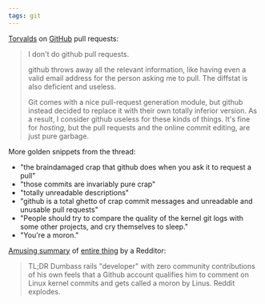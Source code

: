 ```yaml
---
tags: git
---
```


[Torvalds](https://github.com/torvalds/linux/pull/17) on [GitHub](/wiki/GitHub) pull requests:

> I don't do github pull requests.
>
> github throws away all the relevant information, like having even a valid email address for the person asking me to pull. The diffstat is also deficient and useless.
>
> Git comes with a nice pull-request generation module, but github instead decided to replace it with their own totally inferior version. As a result, I consider github useless for these kinds of things. It's fine for *hosting*, but the pull requests and the online commit editing, are just pure garbage.

More golden snippets from the thread:

-   "the braindamaged crap that github does when you ask it to request a pull"
-   "those commits are invariably pure crap"
-   "totally unreadable descriptions"
-   "github is a total ghetto of crap commit messages and unreadable and unusable pull requests"
-   "People should try to compare the quality of the kernel git logs with some other projects, and cry themselves to sleep."
-   "You're a moron."

[Amusing summary](http://www.reddit.com/r/programming/comments/tionj/linus_torvalds_doesnt_do_github_pull_requests/c4n7gx5) of [entire thing](http://www.reddit.com/r/programming/comments/tionj/linus_torvalds_doesnt_do_github_pull_requests/) by a Redditor:

> TL;DR Dumbass rails "developer" with zero community contributions of his own feels that a Github account qualifies him to comment on Linux kernel commits and gets called a moron by Linus. Reddit explodes.
